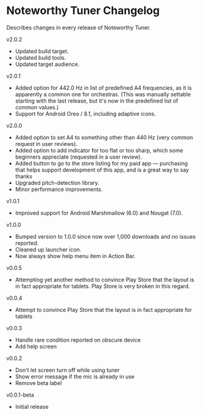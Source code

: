 # Noteworthy Tuner Changelog

Describes changes in every release of Noteworthy Tuner.

v2.0.2

 * Updated build target.
 * Updated build tools.
 * Updated target audience.

v2.0.1

 * Added option for 442.0 Hz in list of predefined A4 frequencies, as it is apparently a common one for orchestras.  (This was manually settable starting with the last release, but it's now in the predefined list of common values.)
 * Support for Android Oreo / 8.1, including adaptive icons.

v2.0.0

 * Added option to set A4 to something other than 440 Hz (very common request in user reviews).
 * Added option to add indicator for too flat or too sharp, which some beginners appreciate (requested in a user review).
 * Added button to go to the store listing for my paid app — purchasing that helps support development of this app, and is a great way to say thanks
 * Upgraded pitch-detection library.
 * Minor performance improvements.

v1.0.1

 * Improved support for Android Marshmallow (6.0) and Nougat (7.0).

v1.0.0

 * Bumped version to 1.0.0 since now over 1,000 downloads and no issues reported.
 * Cleaned up launcher icon.
 * Now always show help menu item in Action Bar.

v0.0.5

 * Attempting yet another method to convince Play Store that the
   layout is in fact appropriate for tablets.  Play Store is very
   broken in this regard.

v0.0.4

 * Attempt to convince Play Store that the layout is in fact
   appropriate for tablets

v0.0.3

 * Handle rare condition reported on obscure device
 * Add help screen

v0.0.2

 * Don't let screen turn off while using tuner
 * Show error message if the mic is already in use
 * Remove beta label

v0.0.1-beta

 * Initial release
